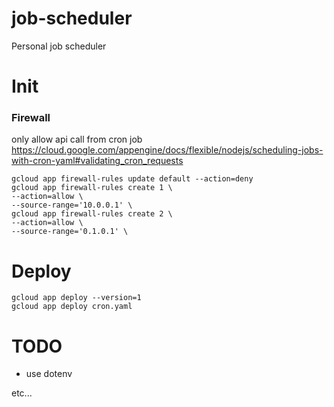 # job-scheduler

Personal job scheduler

# Init

### Firewall

only allow api call from cron job
https://cloud.google.com/appengine/docs/flexible/nodejs/scheduling-jobs-with-cron-yaml#validating_cron_requests

```
gcloud app firewall-rules update default --action=deny
gcloud app firewall-rules create 1 \
--action=allow \
--source-range='10.0.0.1' \
gcloud app firewall-rules create 2 \
--action=allow \
--source-range='0.1.0.1' \
```

# Deploy

```
gcloud app deploy --version=1
gcloud app deploy cron.yaml
```

# TODO

* use dotenv

etc...
